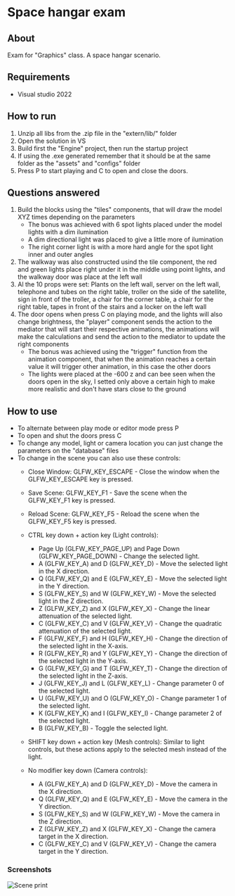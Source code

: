 # Space hangar exam

## About

Exam for "Graphics" class. A space hangar scenario.

## Requirements

- Visual studio 2022

## How to run

1. Unzip all libs from the .zip file in the "extern/lib/" folder
2. Open the solution in VS
3. Build first the "Engine" project, then run the startup project
4. If using the .exe generated remember that it should be at the same folder as the "assets" and "configs" folder
5. Press P to start playing and C to open and close the doors.

## Questions answered

1. Build the blocks using the "tiles" components, that will draw the model XYZ times depending on the parameters
    - The bonus was achieved with 6 spot lights placed under the model lights with a dim ilumination
    - A dim directional light was placed to give a little more of ilumination
    - The right corner light is with a more hard angle for the spot light inner and outer angles
2. The walkway was also constructed usind the tile component, the red and green lights place right under it in the middle using point lights, and the walkway door was place at the left wall
3. Al the 10 props were set: Plants on the left wall, server on the left wall, telephone and tubes on the right table, troller on the side of the satellite, sign in front of the troller, a chair for the corner table, a chair for the right table, tapes in front of the stairs and a locker on the left wall
4. The door opens when press C on playing mode, and the lights will also change brightness, the "player" component sends the action to the mediator that will start their respective animations, the animations will make the calculations and send the action to the mediator to update the right components
    - The bonus was achieved using the "trigger" function from the animation component, that when the animation reaches a certain value it will trigger other animation, in this case the other doors
    - The lights were placed at the -600 z and can bee seen when the doors open in the sky, I setted only above a certain high to make more realistic and don't have stars close to the ground

## How to use

- To alternate between play mode or editor mode press P
- To open and shut the doors press C
- To change any model, light or camera location you can just change the parameters on the "database" files
- To change in the scene you can also use these controls:
  - Close Window: GLFW_KEY_ESCAPE - Close the window when the GLFW_KEY_ESCAPE key is pressed.
  - Save Scene: GLFW_KEY_F1 - Save the scene when the GLFW_KEY_F1 key is pressed.
  - Reload Scene: GLFW_KEY_F5 - Reload the scene when the GLFW_KEY_F5 key is pressed.

  - CTRL key down + action key (Light controls):
    - Page Up (GLFW_KEY_PAGE_UP) and Page Down (GLFW_KEY_PAGE_DOWN) - Change the selected light.
    - A (GLFW_KEY_A) and D (GLFW_KEY_D) - Move the selected light in the X direction.
    - Q (GLFW_KEY_Q) and E (GLFW_KEY_E) - Move the selected light in the Y direction.
    - S (GLFW_KEY_S) and W (GLFW_KEY_W) - Move the selected light in the Z direction.
    - Z (GLFW_KEY_Z) and X (GLFW_KEY_X) - Change the linear attenuation of the selected light.
    - C (GLFW_KEY_C) and V (GLFW_KEY_V) - Change the quadratic attenuation of the selected light.
    - F (GLFW_KEY_F) and H (GLFW_KEY_H) - Change the direction of the selected light in the X-axis.
    - R (GLFW_KEY_R) and Y (GLFW_KEY_Y) - Change the direction of the selected light in the Y-axis.
    - G (GLFW_KEY_G) and T (GLFW_KEY_T) - Change the direction of the selected light in the Z-axis.
    - J (GLFW_KEY_J) and L (GLFW_KEY_L) - Change parameter 0 of the selected light.
    - U (GLFW_KEY_U) and O (GLFW_KEY_O) - Change parameter 1 of the selected light.
    - K (GLFW_KEY_K) and I (GLFW_KEY_I) - Change parameter 2 of the selected light.
    - B (GLFW_KEY_B) - Toggle the selected light.

  - SHIFT key down + action key (Mesh controls): Similar to light controls, but these actions apply to the selected mesh instead of the light.

  - No modifier key down (Camera controls):
    - A (GLFW_KEY_A) and D (GLFW_KEY_D) - Move the camera in the X direction.
    - Q (GLFW_KEY_Q) and E (GLFW_KEY_E) - Move the camera in the Y direction.
    - S (GLFW_KEY_S) and W (GLFW_KEY_W) - Move the camera in the Z direction.
    - Z (GLFW_KEY_Z) and X (GLFW_KEY_X) - Change the camera target in the X direction.
    - C (GLFW_KEY_C) and V (GLFW_KEY_V) - Change the camera target in the Y direction.

### Screenshots

![Scene print](docs/sceneprint.png)